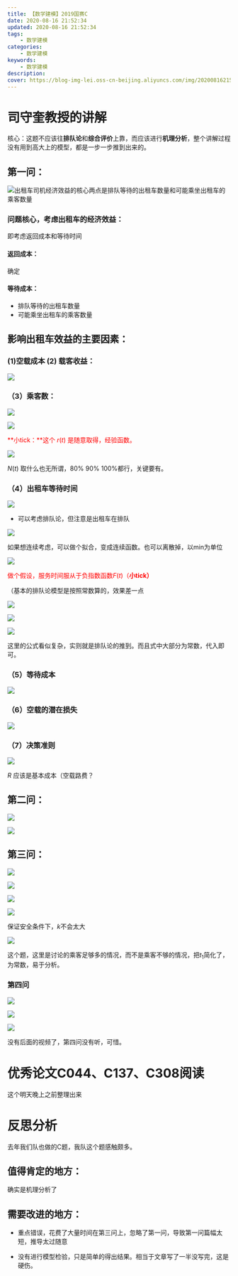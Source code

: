 ```yaml
---
title: 【数学建模】2019国赛C
date: 2020-08-16 21:52:34
updated: 2020-08-16 21:52:34
tags:
    - 数学建模
categories:
    - 数学建模
keywords:
    - 数学建模
description:
cover: https://blog-img-lei.oss-cn-beijing.aliyuncs.com/img/20200816215444.png
---
```


# 司守奎教授的讲解

核心：这题不应该往**排队论**和**综合评价**上靠，而应该进行**机理分析**，整个讲解过程没有用到高大上的模型，都是一步一步推到出来的。

## 第一问：

![出租车司机经济效益的核心两点是排队等待的出租车数量和可能乘坐出租车的乘客数量](https://blog-img-lei.oss-cn-beijing.aliyuncs.com/img/Untitled.png)

### 问题核心，考虑出租车的经济效益：

即考虑返回成本和等待时间

#### 返回成本：

确定

#### 等待成本：

+ 排队等待的出租车数量
+ 可能乘坐出租车的乘客数量

## 影响出租车效益的主要因素：

###  (1)空载成本 (2) 载客收益：

![](https://blog-img-lei.oss-cn-beijing.aliyuncs.com/img/Untitled%201.png)

### （3）乘客数：

![](https://blog-img-lei.oss-cn-beijing.aliyuncs.com/img/Untitled%202.png)

![](https://blog-img-lei.oss-cn-beijing.aliyuncs.com/img/Untitled%203.png)

<font color=red>**小tick：**这个 $r(t)$  是随意取得，经验函数。</font> 

![](https://blog-img-lei.oss-cn-beijing.aliyuncs.com/img/Untitled%204.png)

$N(t)$ 取什么也无所谓，80% 90% 100%都行，关键要有。

### （4）出租车等待时间

![](https://blog-img-lei.oss-cn-beijing.aliyuncs.com/img/Untitled%205.png)

- 可以考虑排队论，但注意是出租车在排队

![](https://blog-img-lei.oss-cn-beijing.aliyuncs.com/img/Untitled%206.png)

如果想连续考虑，可以做个拟合，变成连续函数。也可以离散掉，以min为单位

![](https://blog-img-lei.oss-cn-beijing.aliyuncs.com/img/Untitled%207.png)

<font color=red>做个假设，服务时间服从于负指数函数$F(t)$（**小tick）**</font>

（基本的排队论模型是按照常数算的，效果差一点

![](https://blog-img-lei.oss-cn-beijing.aliyuncs.com/img/Untitled%208.png)

![](https://blog-img-lei.oss-cn-beijing.aliyuncs.com/img/Untitled%209.png)

![](https://blog-img-lei.oss-cn-beijing.aliyuncs.com/img/Untitled%2010.png)

这里的公式看似复杂，实则就是排队论的推到。而且式中大部分为常数，代入即可。

### （5）等待成本

![](https://blog-img-lei.oss-cn-beijing.aliyuncs.com/img/Untitled%2011.png)

### （6）空载的潜在损失

![](https://blog-img-lei.oss-cn-beijing.aliyuncs.com/img/Untitled%2012.png)

### （7）决策准则

![](https://blog-img-lei.oss-cn-beijing.aliyuncs.com/img/Untitled%2013.png)

$R$ 应该是基本成本（空载路费？

## 第二问：

![](https://blog-img-lei.oss-cn-beijing.aliyuncs.com/img/Untitled%2014.png)

![](https://blog-img-lei.oss-cn-beijing.aliyuncs.com/img/Untitled%2015.png)

## 第三问：

![](https://blog-img-lei.oss-cn-beijing.aliyuncs.com/img/Untitled%2016.png)

![](https://blog-img-lei.oss-cn-beijing.aliyuncs.com/img/Untitled%2017.png)

![](https://blog-img-lei.oss-cn-beijing.aliyuncs.com/img/Untitled%2018.png)

![](https://blog-img-lei.oss-cn-beijing.aliyuncs.com/img/Untitled%2019.png)

保证安全条件下，$k$不会太大

![](https://blog-img-lei.oss-cn-beijing.aliyuncs.com/img/Untitled%2020.png)

这个题，这里是讨论的乘客足够多的情况，而不是乘客不够的情况，把$t_1$简化了，为常数，易于分析。

### 第四问

![](https://blog-img-lei.oss-cn-beijing.aliyuncs.com/img/Untitled%2021.png)

![](https://blog-img-lei.oss-cn-beijing.aliyuncs.com/img/image-20200816213650272.png)

![](https://blog-img-lei.oss-cn-beijing.aliyuncs.com/img/image-20200816213709592.png)

没有后面的视频了，第四问没有听，可惜。

# 优秀论文C044、C137、C308阅读

这个明天晚上之前整理出来

# 反思分析

去年我们队也做的C题，我队这个题感触颇多。

## 值得肯定的地方：

确实是机理分析了

## 需要改进的地方：

+ 重点错误，花费了大量时间在第三问上，忽略了第一问，导致第一问篇幅太短，推导太过随意

+ 没有进行模型检验，只是简单的得出结果。相当于文章写了一半没写完，这是硬伤。